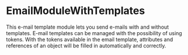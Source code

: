# EmailModuleWithTemplates
This e-mail template module lets you send e-mails with and without templates. E-mail templates can be managed with the possibility of using tokens. With the tokens available in the email template, attributes and references of an object will be filled in automatically and correctly.
